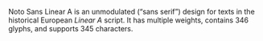 Noto Sans Linear A is an unmodulated (“sans serif”) design for texts in the historical European _Linear A_ script. It has multiple weights, contains 346 glyphs, and supports 345 characters.